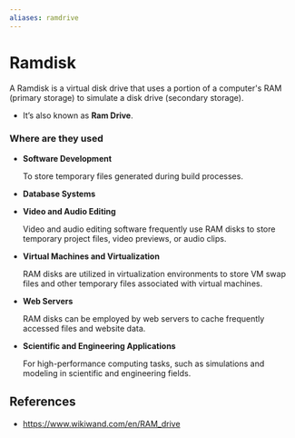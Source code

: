 ```yaml
---
aliases: ramdrive
---
```


# Ramdisk

A Ramdisk is a virtual disk drive that uses a portion of a computer's RAM (primary storage) to simulate a disk drive (secondary storage).

- It’s also known as **Ram Drive**.

### Where are they used

- **Software Development**
    
    To store temporary files generated during build processes.
    
- **Database Systems**

- **Video and Audio Editing**
    
    Video and audio editing software frequently use RAM disks to store temporary project files, video previews, or audio clips.
    
- **Virtual Machines and Virtualization**
    
    RAM disks are utilized in virtualization environments to store VM swap files and other temporary files associated with virtual machines.
    
- **Web Servers**
    
    RAM disks can be employed by web servers to cache frequently accessed files and website data.
    
- **Scientific and Engineering Applications**
    
    For high-performance computing tasks, such as simulations and modeling in scientific and engineering fields.
    
## References

- https://www.wikiwand.com/en/RAM_drive
